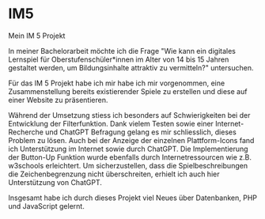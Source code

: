 # IM5
 Mein IM 5 Projekt

 In meiner Bachelorarbeit möchte ich die Frage "Wie kann ein digitales Lernspiel für Oberstufenschüler*innen im Alter von 14 bis 15 Jahren gestaltet werden, um Bildungsinhalte attraktiv zu vermitteln?" untersuchen.

 Für das IM 5 Projekt habe ich mir habe ich mir vorgenommen, eine Zusammenstellung bereits existierender Spiele zu erstellen und diese auf einer Website zu präsentieren.

 Während der Umsetzung stiess ich besonders auf Schwierigkeiten bei der Entwicklung der Filterfunktion. Dank vielem Testen sowie einer Internet-Recherche und ChatGPT Befragung gelang es mir schliesslich, dieses Problem zu lösen. Auch bei der Anzeige der einzelnen Plattform-Icons fand ich Unterstützung im Internet sowie durch ChatGPT. Die Implementierung der Button-Up Funktion wurde ebenfalls durch Internetressourcen wie z.B. w3schools erleichtert. Um sicherzustellen, dass die Spielbeschreibungen die Zeichenbegrenzung nicht überschreiten, erhielt ich auch hier Unterstützung von ChatGPT.

 Insgesamt habe ich durch dieses Projekt viel Neues über Datenbanken, PHP und JavaScript gelernt.